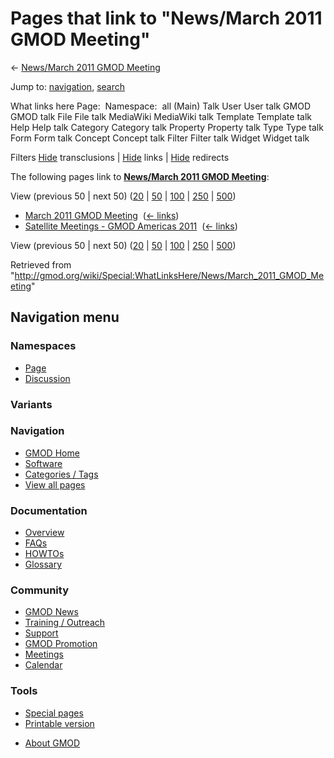 <div id="mw-page-base" class="noprint">

</div>

<div id="mw-head-base" class="noprint">

</div>

<div id="content" class="mw-body" role="main">

<span id="top"></span>

<div id="mw-js-message" style="display:none;">

</div>



# <span dir="auto">Pages that link to "News/March 2011 GMOD Meeting"</span>

<div id="bodyContent">

<div id="contentSub">

← [News/March 2011 GMOD
Meeting](/wiki/News/March_2011_GMOD_Meeting "News/March 2011 GMOD Meeting")

</div>

<div id="jump-to-nav" class="mw-jump">

Jump to: [navigation](#mw-navigation), [search](#p-search)

</div>

<div id="mw-content-text">

What links here Page:  Namespace:  all (Main) Talk User User talk GMOD
GMOD talk File File talk MediaWiki MediaWiki talk Template Template talk
Help Help talk Category Category talk Property Property talk Type Type
talk Form Form talk Concept Concept talk Filter Filter talk Widget
Widget talk

Filters
[Hide](/mediawiki/index.php?title=Special:WhatLinksHere/News/March_2011_GMOD_Meeting&hidetrans=1 "Special:WhatLinksHere/News/March 2011 GMOD Meeting")
transclusions \|
[Hide](/mediawiki/index.php?title=Special:WhatLinksHere/News/March_2011_GMOD_Meeting&hidelinks=1 "Special:WhatLinksHere/News/March 2011 GMOD Meeting")
links \|
[Hide](/mediawiki/index.php?title=Special:WhatLinksHere/News/March_2011_GMOD_Meeting&hideredirs=1 "Special:WhatLinksHere/News/March 2011 GMOD Meeting")
redirects

The following pages link to **[News/March 2011 GMOD
Meeting](/wiki/News/March_2011_GMOD_Meeting "News/March 2011 GMOD Meeting")**:

View (previous 50 \| next 50)
([20](/mediawiki/index.php?title=Special:WhatLinksHere/News/March_2011_GMOD_Meeting&limit=20 "Special:WhatLinksHere/News/March 2011 GMOD Meeting")
\|
[50](/mediawiki/index.php?title=Special:WhatLinksHere/News/March_2011_GMOD_Meeting&limit=50 "Special:WhatLinksHere/News/March 2011 GMOD Meeting")
\|
[100](/mediawiki/index.php?title=Special:WhatLinksHere/News/March_2011_GMOD_Meeting&limit=100 "Special:WhatLinksHere/News/March 2011 GMOD Meeting")
\|
[250](/mediawiki/index.php?title=Special:WhatLinksHere/News/March_2011_GMOD_Meeting&limit=250 "Special:WhatLinksHere/News/March 2011 GMOD Meeting")
\|
[500](/mediawiki/index.php?title=Special:WhatLinksHere/News/March_2011_GMOD_Meeting&limit=500 "Special:WhatLinksHere/News/March 2011 GMOD Meeting"))

- [March 2011 GMOD
  Meeting](/wiki/March_2011_GMOD_Meeting "March 2011 GMOD Meeting") ‎
  <span class="mw-whatlinkshere-tools">([←
  links](/mediawiki/index.php?title=Special:WhatLinksHere&target=March+2011+GMOD+Meeting "Special:WhatLinksHere"))</span>
- [Satellite Meetings - GMOD Americas
  2011](/wiki/Satellite_Meetings_-_GMOD_Americas_2011 "Satellite Meetings - GMOD Americas 2011")
  ‎ <span class="mw-whatlinkshere-tools">([←
  links](/mediawiki/index.php?title=Special:WhatLinksHere&target=Satellite+Meetings+-+GMOD+Americas+2011 "Special:WhatLinksHere"))</span>

View (previous 50 \| next 50)
([20](/mediawiki/index.php?title=Special:WhatLinksHere/News/March_2011_GMOD_Meeting&limit=20 "Special:WhatLinksHere/News/March 2011 GMOD Meeting")
\|
[50](/mediawiki/index.php?title=Special:WhatLinksHere/News/March_2011_GMOD_Meeting&limit=50 "Special:WhatLinksHere/News/March 2011 GMOD Meeting")
\|
[100](/mediawiki/index.php?title=Special:WhatLinksHere/News/March_2011_GMOD_Meeting&limit=100 "Special:WhatLinksHere/News/March 2011 GMOD Meeting")
\|
[250](/mediawiki/index.php?title=Special:WhatLinksHere/News/March_2011_GMOD_Meeting&limit=250 "Special:WhatLinksHere/News/March 2011 GMOD Meeting")
\|
[500](/mediawiki/index.php?title=Special:WhatLinksHere/News/March_2011_GMOD_Meeting&limit=500 "Special:WhatLinksHere/News/March 2011 GMOD Meeting"))

</div>

<div class="printfooter">

Retrieved from
"<http://gmod.org/wiki/Special:WhatLinksHere/News/March_2011_GMOD_Meeting>"

</div>

<div id="catlinks" class="catlinks catlinks-allhidden">

</div>

<div class="visualClear">

</div>

</div>

</div>

<div id="mw-navigation">

## Navigation menu

<div id="mw-head">



<div id="left-navigation">

<div id="p-namespaces" class="vectorTabs" role="navigation"
aria-labelledby="p-namespaces-label">

### Namespaces

- <span id="ca-nstab-main"><a href="/wiki/News/March_2011_GMOD_Meeting" accesskey="c"
  title="View the content page [c]">Page</a></span>
- <span id="ca-talk"><a
  href="/mediawiki/index.php?title=Talk:News/March_2011_GMOD_Meeting&amp;action=edit&amp;redlink=1"
  accesskey="t"
  title="Discussion about the content page [t]">Discussion</a></span>

</div>

<div id="p-variants" class="vectorMenu emptyPortlet" role="navigation"
aria-labelledby="p-variants-label">

### 

### Variants[](#)

<div class="menu">

</div>

</div>

</div>





</div>

</div>

</div>

<div id="mw-panel">

<div id="p-logo" role="banner">

<a href="/wiki/Main_Page"
style="background-image: url(http://gmod.org/images/GMOD-cogs.png);"
title="Visit the main page"></a>

</div>

<div id="p-Navigation" class="portal" role="navigation"
aria-labelledby="p-Navigation-label">

### Navigation

<div class="body">

- <span id="n-GMOD-Home">[GMOD Home](/wiki/Main_Page)</span>
- <span id="n-Software">[Software](/wiki/GMOD_Components)</span>
- <span id="n-Categories-.2F-Tags">[Categories /
  Tags](/wiki/Categories)</span>
- <span id="n-View-all-pages">[View all
  pages](/wiki/Special:AllPages)</span>

</div>

</div>

<div id="p-Documentation" class="portal" role="navigation"
aria-labelledby="p-Documentation-label">

### Documentation

<div class="body">

- <span id="n-Overview">[Overview](/wiki/Overview)</span>
- <span id="n-FAQs">[FAQs](/wiki/Category:FAQ)</span>
- <span id="n-HOWTOs">[HOWTOs](/wiki/Category:HOWTO)</span>
- <span id="n-Glossary">[Glossary](/wiki/Glossary)</span>

</div>

</div>

<div id="p-Community" class="portal" role="navigation"
aria-labelledby="p-Community-label">

### Community

<div class="body">

- <span id="n-GMOD-News">[GMOD News](/wiki/GMOD_News)</span>
- <span id="n-Training-.2F-Outreach">[Training /
  Outreach](/wiki/Training_and_Outreach)</span>
- <span id="n-Support">[Support](/wiki/Support)</span>
- <span id="n-GMOD-Promotion">[GMOD
  Promotion](/wiki/GMOD_Promotion)</span>
- <span id="n-Meetings">[Meetings](/wiki/Meetings)</span>
- <span id="n-Calendar">[Calendar](/wiki/Calendar)</span>

</div>

</div>

<div id="p-tb" class="portal" role="navigation"
aria-labelledby="p-tb-label">

### Tools

<div class="body">

- <span id="t-specialpages"><a href="/wiki/Special:SpecialPages" accesskey="q"
  title="A list of all special pages [q]">Special pages</a></span>
- <span id="t-print"><a
  href="/mediawiki/index.php?title=Special:WhatLinksHere/News/March_2011_GMOD_Meeting&amp;printable=yes"
  rel="alternate" accesskey="p"
  title="Printable version of this page [p]">Printable version</a></span>

</div>

</div>

</div>

</div>

<div id="footer" role="contentinfo">

- <span id="footer-places-about">[About
  GMOD](/wiki/GMOD:About "GMOD:About")</span>

<!-- -->






</div>
